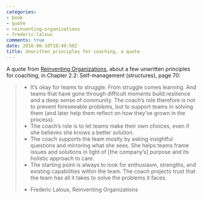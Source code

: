 ```yaml
---
categories:
- book
- quote
- reinventing-organizations
- frederic-laloux
comments: true
date: 2016-06-10T10:49:50Z
title: Unwritten principles for coaching, a quote
---
```


A quote from [Reinventing Organizations][reinventing-organizations],
about a few unwritten principles for coaching, in Chapter 2.2: 
Self-management (structures), page 70:

>  * It’s okay for teams to struggle. From struggle comes learning. And
> teams that have gone through difficult moments build resilience
> and a deep sense of community. The coach’s role therefore is not
> to prevent foreseeable problems, but to support teams in solving
> them (and later help them reflect on how they’ve grown in the
> process).
>  * The coach’s role is to let teams make their own choices, even if she
> believes she knows a better solution.
>  * The coach supports the team mostly by asking insightful questions
> and mirroring what she sees. She helps teams frame issues and
> solutions in light of [the company’s] purpose and its holistic approach
> to care.
>  * The starting point is always to look for enthusiasm, strengths, and
> existing capabilities within the team. The coach projects trust that
> the team has all it takes to solve the problems it faces. 
> 
> - Frederic Laloux, Reinventing Organizations

[reinventing-organizations]: http://www.reinventingorganizations.com